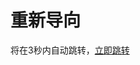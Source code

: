 # 重新导向

将在3秒内自动跳转，[立即跳转](https://forms.cloud.microsoft/r/z7vXhCLs7u)

<script>
// 倒计时重定向函数
function redirectAfterCountdown(url, seconds) {
    // 参数验证
    if (!url || typeof url !== 'string') {
        console.error('无效的重定向URL');
        return;
    }
    
    if (isNaN(seconds) || seconds <= 0) {
        console.error('倒计时秒数必须为正数');
        return;
    }
    
    // 倒计时逻辑
    const countdown = function() {
        if (seconds <= 0) {
            window.location.href = url;
            return;
        }
        
        seconds--;
        setTimeout(countdown, 1000);
    };
    
    // 开始倒计时
    countdown();
}

// 3秒后跳转
redirectAfterCountdown('https://forms.cloud.microsoft/r/z7vXhCLs7u', 3);
</script>
